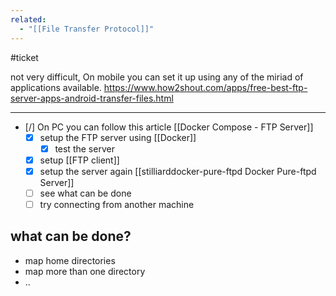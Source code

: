```yaml
---
related:
  - "[[File Transfer Protocol]]"
---
```

#ticket

not very difficult, On mobile you can set it up using any of the miriad of applications available.
https://www.how2shout.com/apps/free-best-ftp-server-apps-android-transfer-files.html

___

- [/] On PC you can follow this article [[Docker Compose - FTP Server]]
	- [x] setup the FTP server using [[Docker]]
		- [x] test the server
	- [x] setup [[FTP client]]
	- [x] setup the server again [[stilliarddocker-pure-ftpd Docker Pure-ftpd Server]]
	- [ ] see what can be done
	- [ ] try connecting from another machine
## what can be done?

- map home directories
- map more than one directory
- ..
